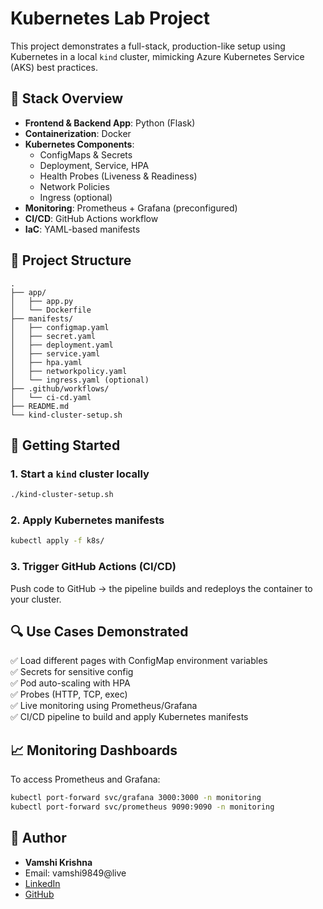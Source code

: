 # Kubernetes Lab Project

This project demonstrates a full-stack, production-like setup using Kubernetes in a local `kind` cluster, mimicking Azure Kubernetes Service (AKS) best practices.

## 🔧 Stack Overview

- **Frontend & Backend App**: Python (Flask)
- **Containerization**: Docker
- **Kubernetes Components**:
  - ConfigMaps & Secrets
  - Deployment, Service, HPA
  - Health Probes (Liveness & Readiness)
  - Network Policies
  - Ingress (optional)
- **Monitoring**: Prometheus + Grafana (preconfigured)
- **CI/CD**: GitHub Actions workflow
- **IaC**: YAML-based manifests

## 📁 Project Structure

```
.
├── app/
│   ├── app.py
│   └── Dockerfile
├── manifests/
│   ├── configmap.yaml
│   ├── secret.yaml
│   ├── deployment.yaml
│   ├── service.yaml
│   ├── hpa.yaml
│   ├── networkpolicy.yaml
│   └── ingress.yaml (optional)
├── .github/workflows/
│   └── ci-cd.yaml
├── README.md
└── kind-cluster-setup.sh
```

## 🚀 Getting Started

### 1. Start a `kind` cluster locally

```bash
./kind-cluster-setup.sh
```

### 2. Apply Kubernetes manifests

```bash
kubectl apply -f k8s/
```

### 3. Trigger GitHub Actions (CI/CD)

Push code to GitHub → the pipeline builds and redeploys the container to your cluster.

## 🔍 Use Cases Demonstrated

✅ Load different pages with ConfigMap environment variables  
✅ Secrets for sensitive config  
✅ Pod auto-scaling with HPA  
✅ Probes (HTTP, TCP, exec)  
✅ Live monitoring using Prometheus/Grafana  
✅ CI/CD pipeline to build and apply Kubernetes manifests  

## 📈 Monitoring Dashboards

To access Prometheus and Grafana:

```bash
kubectl port-forward svc/grafana 3000:3000 -n monitoring
kubectl port-forward svc/prometheus 9090:9090 -n monitoring
```

## 📌 Author

- **Vamshi Krishna**
- Email: vamshi9849@live
- [LinkedIn](https://www.linkedin.com/in/vamshi7/)
- [GitHub](https://github.com/vamshii7)
